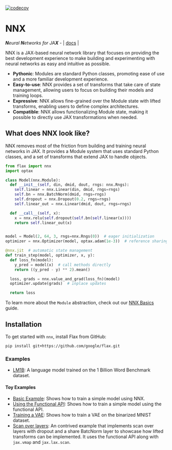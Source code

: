 [![codecov](https://codecov.io/gh/cgarciae/nnx/branch/main/graph/badge.svg?token=VqJjL474Z7)](https://codecov.io/gh/cgarciae/nnx)

# NNX

_**N**eural **N**etworks for JA**X**_ - | [docs](https://flax.readthedocs.io/en/latest/nnx/index.html) |

NNX is a JAX-based neural network library that focuses on providing the best development experience to make
building and experimenting with neural networks as easy and intuitive as possible.

* **Pythonic**: Modules are standard Python classes, promoting ease of use and a more familiar
  development experience.
* **Easy-to-use**: NNX provides a set of transforms that take care of state management, allowing
  users to focus on building their models and training loops.
* **Expressive**: NNX allows fine-grained over the Module state with lifted transforms, enabling
  users to define complex architectures.
* **Compatible**: NNX allows functionalizing Module state, making it possible to directly use JAX
  transformations when needed.

## What does NNX look like?

NNX removes most of the friction from building and training neural networks in JAX. It provides
a Module system that uses standard Python classes, and a set of transforms that extend
JAX to handle objects.

```python
from flax import nnx
import optax

class Model(nnx.Module):
  def __init__(self, din, dmid, dout, rngs: nnx.Rngs):
    self.linear = nnx.Linear(din, dmid, rngs=rngs)
    self.bn = nnx.BatchNorm(dmid, rngs=rngs)
    self.dropout = nnx.Dropout(0.2, rngs=rngs)
    self.linear_out = nnx.Linear(dmid, dout, rngs=rngs)

  def __call__(self, x):
    x = nnx.relu(self.dropout(self.bn(self.linear(x))))
    return self.linear_out(x)


model = Model(2, 64, 3, rngs=nnx.Rngs(0))  # eager initialization
optimizer = nnx.Optimizer(model, optax.adam(1e-3))  # reference sharing

@nnx.jit  # automatic state management
def train_step(model, optimizer, x, y):
  def loss_fn(model):
    y_pred = model(x)  # call methods directly
    return ((y_pred - y) ** 2).mean()

  loss, grads = nnx.value_and_grad(loss_fn)(model)
  optimizer.update(grads)  # inplace updates

  return loss
```

To learn more about the `Module` abstraction, check out our [NNX Basics](https://flax.readthedocs.io/en/latest/nnx/nnx_basics.html#) guide.

## Installation

To get started with `nnx`, install Flax from GitHub:
```
pip install git+https://github.com/google/flax.git
```

### Examples

* [LM1B](https://github.com/google/flax/tree/main/flax/nnx/examples/lm1b): A language model trained on the 1 Billion Word Benchmark dataset.

#### Toy Examples
* [Basic Example](https://github.com/google/flax/tree/main/flax/nnx/examples/toy_examples/02_lifted_transforms.py): Shows how to train a simple model using NNX.
* [Using the Functional API](https://github.com/google/flax/tree/main/flax/nnx/examples/toy_examples/01_functional_api.py): Shows how to train a simple model using the functional API.
* [Training a VAE](https://github.com/google/flax/tree/main/flax/nnx/examples/toy_examples/05_vae.py): Shows how to train a VAE on the binarized MNIST dataset.
* [Scan over layers](https://github.com/google/flax/tree/main/flax/nnx/examples/toy_examples/06_scan_over_layers.py): An contrived example that implements scan over layers with dropout and a share BatcNorm layer to showcase how lifted transforms can be implemented. It uses the functional API along with `jax.vmap` and `jax.lax.scan`.

